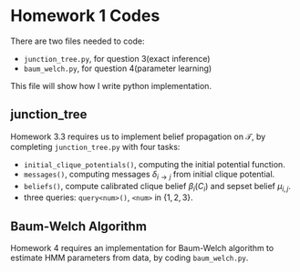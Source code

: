 
# Homework 1 Codes

There are two files needed to code:

- `junction_tree.py`, for question 3(exact inference)
- `baum_welch.py`, for question 4(parameter learning)

This file will show how I write python implementation.

## junction_tree

Homework 3.3 requires us to implement belief propagation on $\mathcal{T}$,
by completing `junction_tree.py` with four tasks:

- `initial_clique_potentials()`, computing the initial potential function.
- `messages()`, computing messages $\delta_{i \to j}$ from initial clique potential.
- `beliefs()`, compute calibrated clique belief $\beta_i(C_i)$ and sepset belief $\mu_{i,j}$.
- three queries: `query<num>()`, `<num>` in $\{1,2,3\}$.

## Baum-Welch Algorithm
Homework 4 requires an implementation for Baum-Welch algorithm to estimate HMM parameters from data, by coding `baum_welch.py`.
